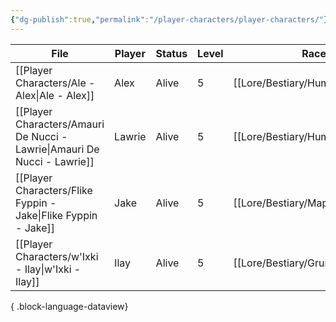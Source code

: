```yaml
---
{"dg-publish":true,"permalink":"/player-characters/player-characters/"}
---
```


| File                                                                        | Player | Status | Level | Race                                | Class   | Age             | Gender |
| --------------------------------------------------------------------------- | ------ | ------ | ----- | ----------------------------------- | ------- | --------------- | ------ |
| [[Player Characters/Ale - Alex\|Ale - Alex]]                             | Alex   | Alive  | 5     | [[Lore/Bestiary/Human\|Human]]   | Cleric  | 45 (as of 1491) | Male   |
| [[Player Characters/Amauri De Nucci - Lawrie\|Amauri De Nucci - Lawrie]] | Lawrie | Alive  | 5     | [[Lore/Bestiary/Human\|Human]]   | Wizard  | \-              | Male   |
| [[Player Characters/Flike Fyppin - Jake\|Flike Fyppin - Jake]]           | Jake   | Alive  | 5     | [[Lore/Bestiary/Mapach\|Mapach]] | Warlock | 10 (as of 1491) | Male   |
| [[Player Characters/w'Ixki - Ilay\|w'Ixki - Ilay]]                       | Ilay   | Alive  | 5     | [[Lore/Bestiary/Grung\|Grung]]   | Ranger  | 9 (as of 1491)  | Male   |

{ .block-language-dataview}
